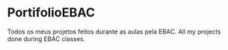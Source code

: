 # PortifolioEBAC
Todos os meus projetos feitos durante as aulas pela EBAC. All my projects done during EBAC classes.
